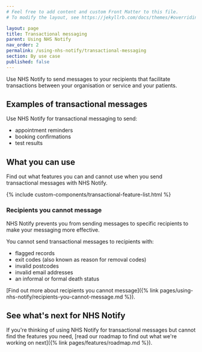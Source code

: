 ```yaml
---
# Feel free to add content and custom Front Matter to this file.
# To modify the layout, see https://jekyllrb.com/docs/themes/#overriding-theme-defaults

layout: page
title: Transactional messaging
parent: Using NHS Notify
nav_order: 2
permalink: /using-nhs-notify/transactional-messaging
section: By use case
published: false
---
```


Use NHS Notify to send messages to your recipients that facilitate transactions between your organisation or service and your patients.

## Examples of transactional messages

Use NHS Notify for transactional messaging to send:

- appointment reminders
- booking confirmations
- test results

## What you can use

Find out what features you can and cannot use when you send transactional messages with NHS Notify.

{% include custom-components/transactional-feature-list.html %}

### Recipients you cannot message

NHS Notify prevents you from sending messages to specific recipients to make your messaging more effective.

You cannot send transactional messages to recipients with:

- flagged records
- exit codes (also known as reason for removal codes)
- invalid postcodes
- invalid email addresses
- an informal or formal death status

[Find out more about recipients you cannot message]({% link pages/using-nhs-notify/recipients-you-cannot-message.md %}).

## See what's next for NHS Notify

If you're thinking of using NHS Notify for transactional messages but cannot find the features you need, [read our roadmap to find out what we're working on next]({% link pages/features/roadmap.md %}).
